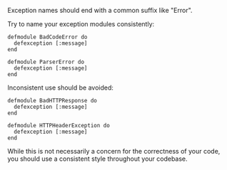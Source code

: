 Exception names should end with a common suffix like "Error".

Try to name your exception modules consistently:

    defmodule BadCodeError do
      defexception [:message]
    end

    defmodule ParserError do
      defexception [:message]
    end

Inconsistent use should be avoided:

    defmodule BadHTTPResponse do
      defexception [:message]
    end

    defmodule HTTPHeaderException do
      defexception [:message]
    end

While this is not necessarily a concern for the correctness of your code,
you should use a consistent style throughout your codebase.
